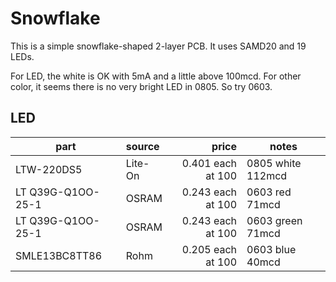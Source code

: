 # Snowflake 

This is a simple snowflake-shaped 2-layer PCB. It uses SAMD20 and 19 LEDs.

For LED, the white is OK with 5mA and a little above 100mcd.
For other color, it seems there is no very bright LED in 0805. So try 0603.

## LED

| part | source | price | notes |
| --- | :--- | ---: | --- |
| LTW-220DS5 | Lite-On | 0.401 each at 100 | 0805 white 112mcd |
| LT Q39G-Q1OO-25-1 | OSRAM | 0.243 each at 100 | 0603 red 71mcd |
| LT Q39G-Q1OO-25-1 | OSRAM | 0.243 each at 100 | 0603 green 71mcd |
| SMLE13BC8TT86 | Rohm | 0.205 each at 100 | 0603 blue 40mcd |

